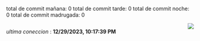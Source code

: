 total de commit mañana: 0 
total de commit tarde: 0 
total de commit noche: 0 
total de commit madrugada: 0 

<div style="display: flex; justify-content: space-between;">
 <p align="right"><i>ultima coneccion</i> : <b>12/29/2023, 10:17:39 PM</b></p> 
 <img src="https://img.shields.io/badge/GitHub%20Action%20Status-Online-brightgreen?style=flat&logo=githubactions&logoColor=%23ffffff&labelColor=%23181717&color=%232088FF" />
</div>




